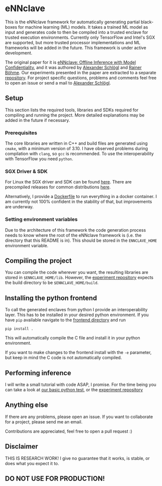 # eNNclave

This is the eNNclave framework for automatically generating partial black-boxes for machine learning (ML) models.
It takes a trained ML model as input and generates code to then be compiled into a trusted enclave for trusted execution environments.
Currently only TensorFlow and Intel's SGX are supported, but more trusted processor implementations and ML frameworks will be added in the future.
This framework is under active development.

The original paper for it is [eNNclave: Offline Inference with Model Confidentiality](https://dl.acm.org/doi/10.1145/3411508.3421376), and it was authored by [Alexander Schlögl](https://informationsecurity.uibk.ac.at/people/alexander-schloegl/) and [Rainer Böhme](https://informationsecurity.uibk.ac.at/people/rainer-boehme/).
Our experiments presented in the paper are extracted to a separate [repository](https://github.com/alxshine/ennclave-experiments).
For project specific questions, problems and comments feel free to open an issue or send a mail to [Alexander Schlögl](mailto:alexander.schloegl@uibk.ac.at).

## Setup

This section lists the required tools, libraries and SDKs required for compiling and running the project.
More detailed explanations may be added in the future if necessary.

### Prerequisites

The core libraries are written in C++ and build files are generated using `cmake`, with a minimum version of 3.10.
I have observed problems during compilation with `clang`, so `gcc` is recommended.
To use the interoperability with TensorFlow you need `python`.

### SGX Driver & SDK

For Linux the SGX driver and SDK can be found [here](https://github.com/intel/linux-sgx).
There are precompiled releases for common distributions [here](https://github.com/intel/linux-sgx/releases).

Alternatively, I provide a [Dockerfile](Dockerfile) to run everything in a docker container.
I am currently not 100% confident in the stability of that, but improvements are underway.

### Setting environment variables

Due to the architecture of this framework the code generation process needs to know where the root of the eNNclave framework is (i.e. the directory that this README is in).
This should be stored in the `ENNCLAVE_HOME` environment variable.

## Compiling the project

You can compile the code wherever you want, the resulting libraries are stored in `$ENNCLAVE_HOME/lib`.
However, the [experiment repository](https://github.com/alxshine/ennclave-experiments) expects the build directory to be `$ENNCLAVE_HOME/build`.

## Installing the python frontend

To call the generated enclaves from python I provide an interoperability layer.
This has to be installed in your desired python environment.
If you have `pip` available navigate to the [frontend directory](frontend/python) and run
```shell
pip install .
```
This will automatically compile the C file and install it in your python environment.

If you want to make changes to the frontend install with the `-e` parameter, but keep in mind the C code is not automatically compiled.

## Performing inference

I will write a small tutorial with code ASAP, I promise.
For the time being you can take a look at [our basic python test](frontend/python/tests/test_basics.py), or the [experiment repository](https://github.com/alxshine/ennclave-experiments)

## Anything else

If there are any problems, please open an issue.
If you want to collaborate for a project, please send me an email.

Contributions are appreciated, feel free to open a pull request :)

## Disclaimer

THIS IS RESEARCH WORK!
I give no guarantee that it works, is stable, or does what you expect it to.

## DO NOT USE FOR PRODUCTION!
